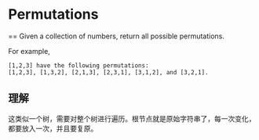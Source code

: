 # Permutations
==
Given a collection of numbers, return all possible permutations.

For example,
```
[1,2,3] have the following permutations:
[1,2,3], [1,3,2], [2,1,3], [2,3,1], [3,1,2], and [3,2,1].
```
## 理解
这类似一个树，需要对整个树进行遍历。根节点就是原始字符串了，每一次变化，都要放入一次，并且要复原。